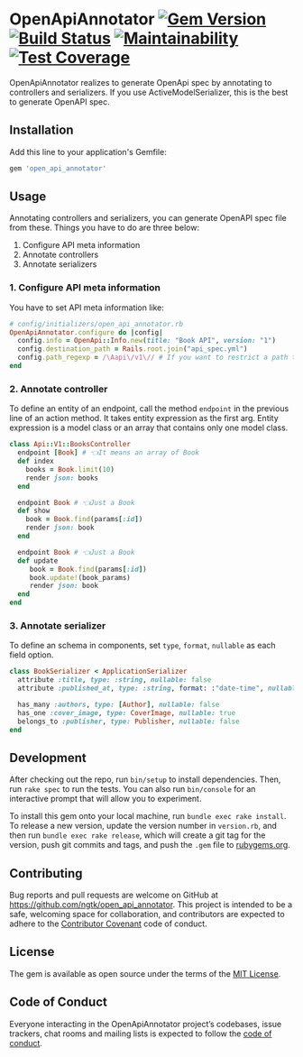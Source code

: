 # OpenApiAnnotator [![Gem Version](https://badge.fury.io/rb/open_api_annotator.svg)](https://badge.fury.io/rb/open_api_annotator) [![Build Status](https://travis-ci.org/ngtk/open_api_annotator.svg?branch=master)](https://travis-ci.org/ngtk/open_api_annotator) [![Maintainability](https://api.codeclimate.com/v1/badges/8be7a273496459c62190/maintainability)](https://codeclimate.com/github/ngtk/open_api_annotator/maintainability) [![Test Coverage](https://api.codeclimate.com/v1/badges/8be7a273496459c62190/test_coverage)](https://codeclimate.com/github/ngtk/open_api_annotator/test_coverage)

OpenApiAnnotator realizes to generate OpenApi spec by annotating to controllers and serializers.
If you use ActiveModelSerializer, this is the best to generate OpenAPI spec.

## Installation

Add this line to your application's Gemfile:

```ruby
gem 'open_api_annotator'
```

## Usage

Annotating controllers and serializers, you can generate OpenAPI spec file from these.
Things you have to do are three below:

1. Configure API meta information
1. Annotate controllers
1. Annotate serializers

### 1. Configure API meta information
You have to set API meta information like:

```rb
# config/initializers/open_api_annotator.rb
OpenApiAnnotator.configure do |config|
  config.info = OpenApi::Info.new(title: "Book API", version: "1")
  config.destination_path = Rails.root.join("api_spec.yml")
  config.path_regexp = /\Aapi\/v1\// # If you want to restrict a path to create
end
```


### 2. Annotate controller
To define an entity of an endpoint, call the method `endpoint` in the previous line of an action method. It takes entity expression as the first arg. Entity expression is a model class or an array that contains only one model class.

```rb
class Api::V1::BooksController
  endpoint [Book] # 👈It means an array of Book
  def index
    books = Book.limit(10)
    render json: books
  end

  endpoint Book # 👈Just a Book
  def show
    book = Book.find(params[:id])
    render json: book
  end

  endpoint Book # 👈Just a Book
  def update
     book = Book.find(params[:id])
     book.update!(book_params)
     render json: book
  end
end
```

### 3. Annotate serializer
To define an schema in components, set `type`, `format`, `nullable` as each field option.

```rb
class BookSerializer < ApplicationSerializer
  attribute :title, type: :string, nullable: false
  attribute :published_at, type: :string, format: :"date-time", nullable: true

  has_many :authors, type: [Author], nullable: false
  has_one :cover_image, type: CoverImage, nullable: true
  belongs_to :publisher, type: Publisher, nullable: false
end
```
## Development

After checking out the repo, run `bin/setup` to install dependencies. Then, run `rake spec` to run the tests. You can also run `bin/console` for an interactive prompt that will allow you to experiment.

To install this gem onto your local machine, run `bundle exec rake install`. To release a new version, update the version number in `version.rb`, and then run `bundle exec rake release`, which will create a git tag for the version, push git commits and tags, and push the `.gem` file to [rubygems.org](https://rubygems.org).

## Contributing

Bug reports and pull requests are welcome on GitHub at https://github.com/ngtk/open_api_annotator. This project is intended to be a safe, welcoming space for collaboration, and contributors are expected to adhere to the [Contributor Covenant](http://contributor-covenant.org) code of conduct.

## License

The gem is available as open source under the terms of the [MIT License](https://opensource.org/licenses/MIT).

## Code of Conduct

Everyone interacting in the OpenApiAnnotator project’s codebases, issue trackers, chat rooms and mailing lists is expected to follow the [code of conduct](https://github.com/ngtk/open_api_annotator/blob/master/CODE_OF_CONDUCT.md).
